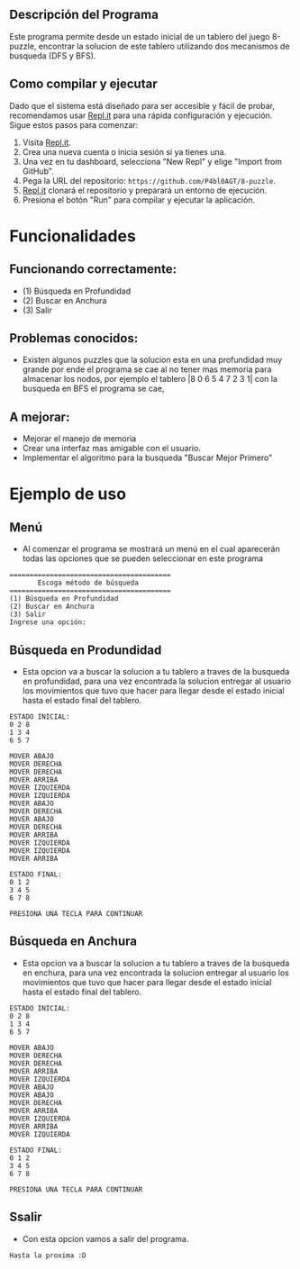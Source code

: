 ## Descripción del Programa
Este programa permite desde un estado inicial de un tablero del juego 8-puzzle, encontrar la solucion de este tablero utilizando dos mecanismos de busqueda (DFS y BFS).

## Como compilar y ejecutar
Dado que el sistema está diseñado para ser accesible y fácil de probar, recomendamos usar [Repl.it](http://repl.it/) para una rápida configuración y ejecución. Sigue estos pasos para comenzar:

1. Visita [Repl.it](https://repl.it/).
2. Crea una nueva cuenta o inicia sesión si ya tienes una.
3. Una vez en tu dashboard, selecciona "New Repl" y elige "Import from GitHub".
4. Pega la URL del repositorio: `https://github.com/P4bl0AGT/8-puzzle`.
5. [Repl.it](http://repl.it/) clonará el repositorio y preparará un entorno de ejecución.
6. Presiona el botón "Run" para compilar y ejecutar la aplicación.

# Funcionalidades

## Funcionando correctamente:
* (1) Búsqueda en Profundidad
* (2) Buscar en Anchura
* (3) Salir

## Problemas conocidos:
* Existen algunos puzzles que la solucion esta en una profundidad muy grande por ende el programa se cae al no tener mas memoria para almacenar los nodos, por ejemplo el tablero
|8 0 6 5 4 7 2 3 1| con la busqueda en BFS el programa se cae,

## A mejorar:
* Mejorar el manejo de memoria
* Crear una interfaz mas amigable con el usuario.
* Implementar el algoritmo para la busqueda "Buscar Mejor Primero"

# Ejemplo de uso

## Menú

* Al comenzar el programa se mostrará un menú en el cual aparecerán todas las opciones que se pueden seleccionar en este programa

````
========================================
       Escoga método de búsqueda
========================================
(1) Búsqueda en Profundidad
(2) Buscar en Anchura
(3) Salir
Ingrese una opción:
````

## Búsqueda en Produndidad

* Esta opcion va a buscar la solucion a tu tablero a traves de la busqueda en profundidad, para una vez encontrada la solucion entregar al usuario los movimientos que tuvo que hacer para llegar desde el estado inicial hasta el estado final del tablero.

````
ESTADO INICIAL:
0 2 8 
1 3 4 
6 5 7 

MOVER ABAJO
MOVER DERECHA
MOVER DERECHA
MOVER ARRIBA
MOVER IZQUIERDA
MOVER IZQUIERDA
MOVER ABAJO
MOVER DERECHA
MOVER ABAJO
MOVER DERECHA
MOVER ARRIBA
MOVER IZQUIERDA
MOVER IZQUIERDA
MOVER ARRIBA

ESTADO FINAL:
0 1 2 
3 4 5 
6 7 8 

PRESIONA UNA TECLA PARA CONTINUAR
````

## Búsqueda en Anchura

* Esta opcion va a buscar la solucion a tu tablero a traves de la busqueda en enchura, para una vez encontrada la solucion entregar al usuario los movimientos que tuvo que hacer para llegar desde el estado inicial hasta el estado final del tablero.

````
ESTADO INICIAL:
0 2 8 
1 3 4 
6 5 7 

MOVER ABAJO
MOVER DERECHA
MOVER DERECHA
MOVER ARRIBA
MOVER IZQUIERDA
MOVER ABAJO
MOVER ABAJO
MOVER DERECHA
MOVER ARRIBA
MOVER IZQUIERDA
MOVER ARRIBA
MOVER IZQUIERDA

ESTADO FINAL:
0 1 2 
3 4 5 
6 7 8 

PRESIONA UNA TECLA PARA CONTINUAR
````

## Ssalir

* Con esta opcion vamos a salir del programa.

````
Hasta la proxima :D 
````
